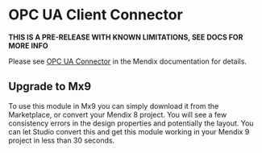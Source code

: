 # OPC UA Client Connector

**THIS IS A PRE-RELEASE WITH KNOWN LIMITATIONS, SEE DOCS FOR MORE INFO**

Please see [OPC UA Connector](https://docs.mendix.com/appstore/connectors/opc-ua) in the Mendix documentation for details.


## Upgrade to Mx9
To use this module in Mx9 you can simply download it from the Marketplace, or convert your Mendix 8 project. You will see a few consistency errors in the design properties and potentially the layout. You can let Studio convert this and get this module working in your Mendix 9 project in less than 30 seconds. 